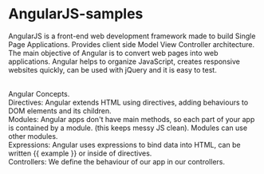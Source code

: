 # AngularJS-samples
AngularJS is a front-end web development framework made to build Single Page Applications. Provides client side Model View Controller architecture.
The main objective of Angular is to convert web pages into web applications. 
Angular helps to organize JavaScript, creates responsive websites quickly, can be used with jQuery and it is easy to test.

</br>Angular Concepts.
</br>Directives: Angular extends HTML using directives, adding behaviours to DOM elements and its children.
</br>Modules: Angular apps don't have main methods, so each part of your app is contained by a module. (this keeps messy JS clean). Modules can use other modules.
</br>Expressions: Angular uses expressions to bind data into HTML, can be written {{ example }} or inside of directives. 
</br>Controllers: We define the behaviour of our app in our controllers.
